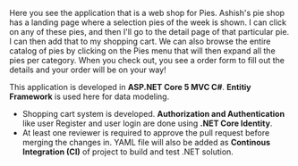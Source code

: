 Here you see the application that is a web shop for Pies. 
Ashish's pie shop has a landing page where a selection pies of the week is shown. I can click on any of these pies, and then I'll go to the detail page of that particular pie. 
I can then add that to my shopping cart. We can also browse the entire catalog of pies by clicking on the Pies menu that will then expand all the pies per category.
When you check out, you see a order form to fill out the details and your order will be on your way!

This application is developed in **ASP.NET Core 5 MVC C#**. **Entitiy Framework** is used here for data modeling. 
- Shopping cart system is developed. **Authorization and Authentication** like user Register and user login are done using **.NET Core Identity**. 
- At least one reviewer is required to approve the pull request before merging the changes in. YAML file will also be added as **Continous Integration (CI)** of project to build and test .NET solution.
